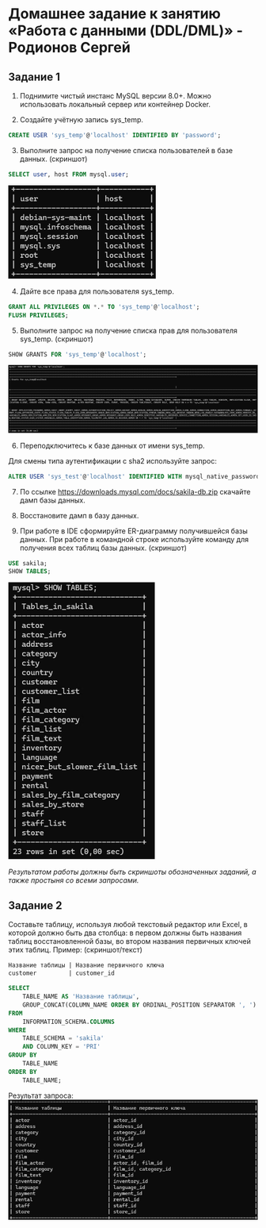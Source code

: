 # Домашнее задание к занятию «Работа с данными (DDL/DML)» - Родионов Сергей
## Задание 1
1. Поднимите чистый инстанс MySQL версии 8.0+. Можно использовать локальный сервер или контейнер Docker.

2. Создайте учётную запись sys_temp. 
```sql
CREATE USER 'sys_temp'@'localhost' IDENTIFIED BY 'password';
```
3. Выполните запрос на получение списка пользователей в базе данных. (скриншот)
```sql
SELECT user, host FROM mysql.user;
```
![](files/12/12-02/12-02-01-1.png)

4. Дайте все права для пользователя sys_temp. 
```sql
GRANT ALL PRIVILEGES ON *.* TO 'sys_temp'@'localhost';
FLUSH PRIVILEGES;
```
5. Выполните запрос на получение списка прав для пользователя sys_temp. (скриншот)
```sql
SHOW GRANTS FOR 'sys_temp'@'localhost';
```
![](files/12/12-02/12-02-01-2.png)

6. Переподключитесь к базе данных от имени sys_temp.

Для смены типа аутентификации с sha2 используйте запрос: 
```sql
ALTER USER 'sys_test'@'localhost' IDENTIFIED WITH mysql_native_password BY 'password';
```
7. По ссылке https://downloads.mysql.com/docs/sakila-db.zip скачайте дамп базы данных.

8. Восстановите дамп в базу данных.

9. При работе в IDE сформируйте ER-диаграмму получившейся базы данных. При работе в командной строке используйте команду для получения всех таблиц базы данных. (скриншот)
```sql
USE sakila;
SHOW TABLES;
```
![](files/12/12-02/12-02-01-3.png)

*Результатом работы должны быть скриншоты обозначенных заданий, а также простыня со всеми запросами.*

## Задание 2
Составьте таблицу, используя любой текстовый редактор или Excel, в которой должно быть два столбца: в первом должны быть названия таблиц восстановленной базы, во втором названия первичных ключей этих таблиц. Пример: (скриншот/текст)
```
Название таблицы | Название первичного ключа
customer         | customer_id
```
```sql
SELECT 
    TABLE_NAME AS 'Название таблицы',
    GROUP_CONCAT(COLUMN_NAME ORDER BY ORDINAL_POSITION SEPARATOR ', ') AS 'Название первичного ключа'
FROM 
    INFORMATION_SCHEMA.COLUMNS
WHERE 
    TABLE_SCHEMA = 'sakila'
    AND COLUMN_KEY = 'PRI'
GROUP BY 
    TABLE_NAME
ORDER BY 
    TABLE_NAME;
```
Результат запроса:
![](files/12/12-02/12-02-02-1.png)
